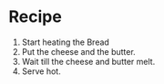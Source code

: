 # Recipe
1) Start heating the Bread
2) Put the cheese and the butter.
3) Wait till the cheese and butter melt.
4) Serve hot. 